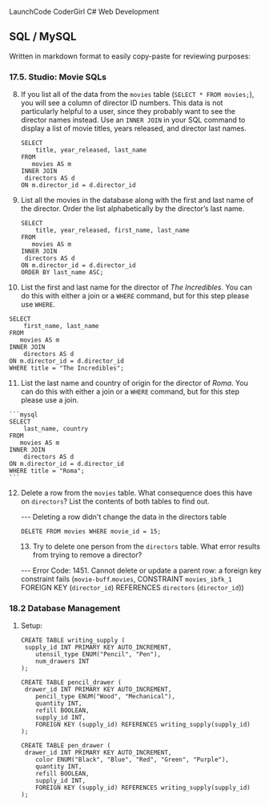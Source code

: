 LaunchCode CoderGirl C# Web Development

## SQL / MySQL 

Written in markdown format to easily copy-paste for reviewing purposes:

### 17.5. Studio: Movie SQLs

8. If you list all of the data from the `movies` table (`SELECT * FROM movies;`), you will see a column of director ID numbers. This data is not particularly helpful to a user, since they probably want to see the director names instead. Use an `INNER JOIN` in your SQL command to display a list of movie titles, years released, and director last names.

   ```mysql
   SELECT 
       title, year_released, last_name
   FROM
      movies AS m
   INNER JOIN
   	directors AS d
   ON m.director_id = d.director_id
   ```

   

9. List all the movies in the database along with the first and last name of the director. Order the list alphabetically by the director’s last name.

   ```mysql
   SELECT 
       title, year_released, first_name, last_name
   FROM
      movies AS m
   INNER JOIN
   	directors AS d
   ON m.director_id = d.director_id
   ORDER BY last_name ASC;
   ```

   

10. List the first and last name for the director of *The Incredibles*. You can do this with either a join or a `WHERE` command, but for this step please use `WHERE`.

```mysql
SELECT 
    first_name, last_name
FROM
   movies AS m
INNER JOIN
	directors AS d
ON m.director_id = d.director_id
WHERE title = "The Incredibles";
```

11.  List the last name and country of origin for the director of *Roma*. You can do this with either a join or a `WHERE` command, but for this step please use a join.

    ```mysql
    SELECT 
        last_name, country
    FROM
       movies AS m
    INNER JOIN
    	directors AS d
    ON m.director_id = d.director_id
    WHERE title = "Roma";
    ```

12. Delete a row from the `movies` table. What consequence does this have on `directors`? List the contents of both tables to find out.

    --- Deleting a row didn't change the data in the directors table

    ```mysql
    DELETE FROM movies WHERE movie_id = 15;
    ```

    13. Try to delete one person from the `directors` table. What error results from trying to remove a director?

    --- Error Code: 1451. Cannot delete or update a parent row: a foreign key constraint fails (`movie-buff`.`movies`, CONSTRAINT `movies_ibfk_1` FOREIGN KEY (`director_id`) REFERENCES `directors` (`director_id`))

### 18.2 Database Management

1. Setup:

   ```mysql
   CREATE TABLE writing_supply (
   	supply_id INT PRIMARY KEY AUTO_INCREMENT,
       utensil_type ENUM("Pencil", "Pen"),
       num_drawers INT
   );
   
   CREATE TABLE pencil_drawer (
   	drawer_id INT PRIMARY KEY AUTO_INCREMENT,
       pencil_type ENUM("Wood", "Mechanical"),
       quantity INT,
       refill BOOLEAN,
       supply_id INT,
       FOREIGN KEY (supply_id) REFERENCES writing_supply(supply_id)
   );
   
   CREATE TABLE pen_drawer (
   	drawer_id INT PRIMARY KEY AUTO_INCREMENT,
       color ENUM("Black", "Blue", "Red", "Green", "Purple"),
       quantity INT,
       refill BOOLEAN,
       supply_id INT,
       FOREIGN KEY (supply_id) REFERENCES writing_supply(supply_id)
   );
   ```

   

